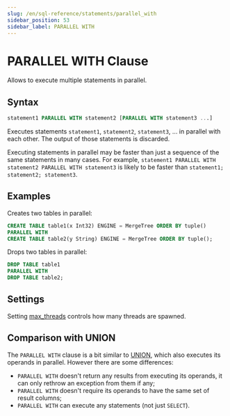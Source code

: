 ```yaml
---
slug: /en/sql-reference/statements/parallel_with
sidebar_position: 53
sidebar_label: PARALLEL WITH
---
```


# PARALLEL WITH Clause

Allows to execute multiple statements in parallel.

## Syntax

``` sql
statement1 PARALLEL WITH statement2 [PARALLEL WITH statement3 ...]
```

Executes statements `statement1`, `statement2`, `statement3`, ... in parallel with each other. The output of those statements is discarded.

Executing statements in parallel may be faster than just a sequence of the same statements in many cases. For example, `statement1 PARALLEL WITH statement2 PARALLEL WITH statement3` is likely to be faster than `statement1; statement2; statement3`.

## Examples

Creates two tables in parallel:

``` sql
CREATE TABLE table1(x Int32) ENGINE = MergeTree ORDER BY tuple()
PARALLEL WITH
CREATE TABLE table2(y String) ENGINE = MergeTree ORDER BY tuple();
```

Drops two tables in parallel:

``` sql
DROP TABLE table1
PARALLEL WITH
DROP TABLE table2;
```

## Settings

Setting [max_threads](../../operations/settings/settings.md#max_threads) controls how many threads are spawned.

## Comparison with UNION

The `PARALLEL WITH` clause is a bit similar to [UNION](select/union.md), which also executes its operands in parallel. However there are some differences:
- `PARALLEL WITH` doesn't return any results from executing its operands, it can only rethrow an exception from them if any;
- `PARALLEL WITH` doesn't require its operands to have the same set of result columns;
- `PARALLEL WITH` can execute any statements (not just `SELECT`).

